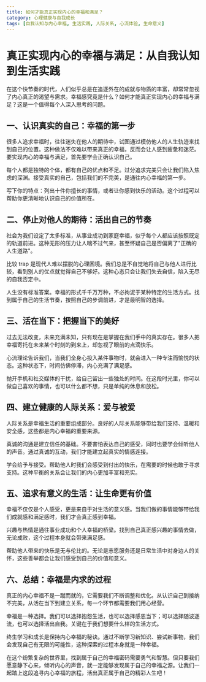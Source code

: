 ```yaml
---
title: 如何才能真正实现内心的幸福和满足？
category: 心理健康与自我成长
tags: [自我认知与内心幸福, 生活实践, 人际关系, 心流体验, 生命意义]
---
```

# 真正实现内心的幸福与满足：从自我认知到生活实践

 在这个快节奏的时代，人们似乎总是在追逐外在的成就与物质的丰富，却常常忽视了内心真正的渴望与需求。幸福感究竟是什么？如何才能真正实现内心的幸福与满足？这是一个值得每个人深入思考的问题。

## 一、认识真实的自己：幸福的第一步
 很多人追求幸福时，往往迷失在他人的期待中，试图通过模仿他人的人生轨迹来找到自己的位置。这种做法不仅难以带来真正的幸福，反而会让人感到疲惫和迷茫。要实现内心的幸福与满足，首先要学会正确认识自己。

 每个人都是独特的个体，都有自己的优点和不足。过分追求完美只会让我们陷入焦虑的深渊。接受真实的自己，包括我们的不完美，是通往内心幸福的第一步。

 写下你的特点：列出十件你擅长的事情，或者让你感到快乐的活动。这个过程可以帮助你更清晰地认识自己的价值所在。

## 二、停止对他人的期待：活出自己的节奏
 社会为我们设定了太多标准，从事业成功到家庭幸福，似乎每个人都应该按照既定的轨道前进。这种无形的压力让人喘不过气来，甚至怀疑自己是否偏离了"正确的人生道路"。

 比较 trap 是现代人难以摆脱的心理困境。我们总是不自觉地将自己与他人进行比较，看到别人的优点就觉得自己不够好。这种心态只会让我们失去自信，陷入无尽的自我否定中。

 人生没有标准答案。幸福的形式千千万万种，不必拘泥于某种特定的生活方式。找到属于自己的生活节奏，按照自己的步调前进，才是最明智的选择。

## 三、活在当下：把握当下的美好
 过去无法改变，未来充满未知，只有现在是掌握在我们手中的真实存在。很多人把幸福寄托在未来某个时刻的到来上，却忽视了眼前的点滴快乐。

 心流理论告诉我们，当我们全身心投入某件事物时，就会进入一种专注而愉悦的状态。这种状态下，时间仿佛停滞，内心充满了满足感。

 抛开手机和社交媒体的干扰，给自己留出一些独处的时间。在这段时光里，你可以做自己喜欢的事情，也可以什么都不想，只是单纯的休息和放松。

## 四、建立健康的人际关系：爱与被爱
 人际关系是幸福生活的重要组成部分。良好的人际关系能够带给我们支持、温暖和安全感，这些都是内心幸福的重要来源。

 真诚的沟通是建立信任的基础。不要害怕表达自己的感受，同时也要学会倾听他人的声音。通过真诚的互动，我们才能建立起真实的情感连接。

 学会给予与接受。帮助他人时我们会感受到付出的快乐，在需要的时候也敢于寻求支持。这种平衡的关系会让我们的内心更加丰富和充实。

## 五、追求有意义的生活：让生命更有价值
 幸福不仅仅是个人感受，更是来自于对生活的意义感。当我们做的事情能够带给我们成就感和满足感时，我们才会真正感到幸福。

 兴趣与热情是通往事业成功和个人幸福的桥梁。找到自己真正感兴趣的事情去做，无论成败，这个过程本身就会带来满足感。

 帮助他人带来的快乐是无与伦比的。无论是志愿服务还是日常生活中对身边人的关怀，这些善举都会让我们感受到自己的价值和意义。

## 六、总结：幸福是内求的过程
 真正的内心幸福不是一蹴而就的，它需要我们不断调整和优化。从认识自己到接纳不完美，从活在当下到建立关系，每一个环节都需要我们用心经营。

 幸福是一种选择。我们可以选择抱怨生活，也可以选择感恩当下；可以选择随波逐流，也可以选择活出自我。关键在于我们想要什么样的生活方式。

 终生学习和成长是保持内心幸福的秘诀。通过不断学习新知识、尝试新事物，我们会发现自己有无限的可能性，这种探索的过程本身就是一种幸福。

 在这个纷繁复杂的世界里，找到属于自己的幸福密码需要勇气和智慧。但只要我们愿意静下心来，倾听内心的声音，就一定能够发现属于自己的幸福之源。让我们一起踏上这段追寻内心幸福的旅程，活出真正属于自己的精彩人生吧！